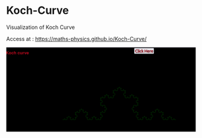 # Koch-Curve

Visualization of Koch Curve

Access at : https://maths-physics.github.io/Koch-Curve/

![koch](https://github.com/Maths-Physics/Koch-Curve/blob/main/koch.png)
